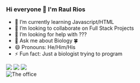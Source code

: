 ### Hi everyone 👋 I'm Raul Rios

- 🌱 I’m currently learning Javascript/HTML
- 👯 I’m looking to collaborate on Full Stack Projects
- 🤔 I’m looking for help with ???
- 💬 Ask me about Biology 🍀
- 😄 Pronouns: He/Him/His
- ⚡ Fun fact: Just a biologist trying to program

<div> 
  <a href="https://www.instagram.com/raul_sntn/" target="_blank"><img src="https://img.shields.io/badge/-Instagram-%23E4405F?style=for-the-badge&logo=instagram&logoColor=white" target="_blank"></a>
  <a href = "mailto:raulviictor98@gmail.com"><img src="https://img.shields.io/badge/-Gmail-%23333?style=for-the-badge&logo=gmail&logoColor=white" target="_blank"></a>
  <a href="https://www.linkedin.com/in/raul-rios-ufpr/" target="_blank"><img src="https://img.shields.io/badge/-LinkedIn-%230077B5?style=for-the-badge&logo=linkedin&logoColor=white" target="_blank"></a> 

<div>
 <img align="left" alt="The office" src="https://66.media.tumblr.com/2f54ea21bc3cab0e5765655391bb1204/tumblr_pzozh5JFhH1qe8lb8o1_500.gif">
  
</div>
